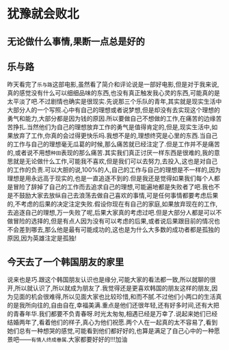 # 犹豫就会败北

## 无论做什么事情,果断一点总是好的

## 乐与路

昨天看完了`乐与路`这部电影,虽然看了简介和评论说是一部好电影,但是对于我来说,真的感觉没有什么可以细细品味的东西,也没有真正触发我心灵的东西,可能真的是太平淡了吧.不过剧情也确实是很现实.先说那三个乐队的青年,其实就是现实生活中大部分人的一个写照.心中有自己的理想或者说梦想,但是却没有去实现这个理想的勇气和能力,大部分都是因为钱的原因.所以要做自己不想做的工作,在痛苦的边缘苦苦挣扎.当然他们为自己的理想放弃工作的勇气是值得肯定的,但是,现实生活中,如果放弃了工作,你真的会过得更快乐吗.我想不是的,理想终究是心里的东西.当自己的工作与自己的理想毫无瓜葛的时候,那么痛苦就已经注定了.但是工作并不是痛苦的,或者说不用想`种田`表现的那么痛苦.其实我们真正讨厌一样东西是很难的,我的意思就是无论做什么工作,可能我不喜欢,但是我们可以去努力,去投入,这也是对自己的工作的负责.可以大胆的说,100%的人,自己的工作与自己的理想是不一样的,因为理想是用永远高于现实的,也是一直追逐不到的.但是我还是觉得如果我们每个人都是冒险了辞掉了自己的工作而去追求自己的理想,可能遍地都是失败者了吧.我也不是不鼓励大家去放纵自己去浪荡去做自己喜欢的事情,可是任何事情都要考虑后果的,不考虑的后果的决定注定失败.假设你现在有自己的家庭,如果放弃现在的工作,去追逐自己的理想,万一失败了呢,后果大家真的考虑过吧.但是大部分人都是可以不做冒险的选择的,但是有点人因为没有可以考虑的后果,或者说后果跟目前的情况也不会差到哪去,那么他是最有可能成功的,这也是为什么大多数的成功者都是孤独的原因,因为英雄注定是孤独!

## 今天去了一个韩国朋友的家里

说来也是巧.跟这个韩国朋友认识也是缘分,可能大家的看法都一致,所以就聊的很开,所以就认识了,所以就成为朋友了.我觉得还是更喜欢韩国的朋友这样的朋友,因为见面的机会很难得,所以见面大家也比较珍惜,和而不腻.不过他们小两口的生活真的是我所向往的,自由自在,幸福美满.重点是他们还很年轻,还有好多时间,还有大把的青春年华.我们都要不负青春呀.时光太匆匆,相遇已经是万幸了.说起来她们已经结婚两年了,看着他们的样子,真心为他们祝愿.两个人在一起真的太不容易了,看到她们总有一种想哭的感觉,可能看到他们都好好的,也算是满足了自己心中的一种愿景吧——`有情人终成眷属`.大家都要好好的!!!加油
